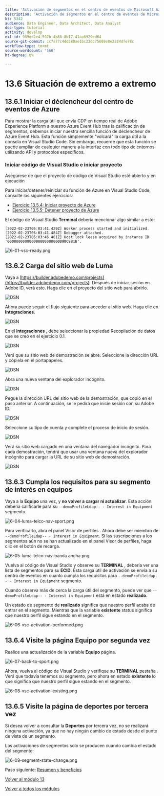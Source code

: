 ```yaml
---
title: 'Activación de segmentos en el centro de eventos de Microsoft Azure: acción'
description: 'Activación de segmentos en el centro de eventos de Microsoft Azure: acción'
kt: 5342
audience: Data Engineer, Data Architect, Data Analyst
doc-type: tutorial
activity: develop
exl-id: 989dd2e4-597b-4b80-8b17-41aa6929ed64
source-git-commit: cc7a77c4dd380ae1bc23dc75608e8e2224dfe78c
workflow-type: tm+mt
source-wordcount: '560'
ht-degree: 0%

---
```


# 13.6 Situación de extremo a extremo

## 13.6.1 Iniciar el déclencheur del centro de eventos de Azure

Para mostrar la carga útil que envía CDP en tiempo real de Adobe Experience Platform a nuestro Azure Event Hub tras la calificación de segmentos, debemos iniciar nuestra sencilla función de déclencheur de Azure Event Hub. Esta función simplemente &quot;volcará&quot; la carga útil a la consola en Visual Studio Code. Sin embargo, recuerde que esta función se puede ampliar de cualquier manera a la interfaz con todo tipo de entornos utilizando API y protocolos específicos.

### Iniciar código de Visual Studio e iniciar proyecto

Asegúrese de que el proyecto de código de Visual Studio esté abierto y en ejecución

Para iniciar/detener/reiniciar su función de Azure en Visual Studio Code, consulte los siguientes ejercicios:

- [Ejercicio 13.5.4: Iniciar proyecto de Azure](./ex5.md)
- [Ejercicio 13.5.5: Detener proyecto de Azure](./ex5.md)

El código de Visual Studio **Terminal** debería mencionar algo similar a esto:

```code
[2022-02-23T05:03:41.429Z] Worker process started and initialized.
[2022-02-23T05:03:41.484Z] Debugger attached.
[2022-02-23T05:03:46.401Z] Host lock lease acquired by instance ID '000000000000000000000000D90C881B'.
```

![6-01-vsc-ready.png](./images/vsc31.png)

## 13.6.2 Carga del sitio web de Luma

Vaya a [https://builder.adobedemo.com/projects](https://builder.adobedemo.com/projects). Después de iniciar sesión en Adobe ID, verá esto. Haga clic en el proyecto del sitio web para abrirlo.

![DSN](../module0/images/web8.png)

Ahora puede seguir el flujo siguiente para acceder al sitio web. Haga clic en **Integraciones**.

![DSN](../module0/images/web1.png)

En el **Integraciones** , debe seleccionar la propiedad Recopilación de datos que se creó en el ejercicio 0.1.

![DSN](../module0/images/web2.png)

Verá que su sitio web de demostración se abre. Seleccione la dirección URL y cópiela en el portapapeles.

![DSN](../module0/images/web3.png)

Abra una nueva ventana del explorador incógnito.

![DSN](../module0/images/web4.png)

Pegue la dirección URL del sitio web de la demostración, que copió en el paso anterior. A continuación, se le pedirá que inicie sesión con su Adobe ID.

![DSN](../module0/images/web5.png)

Seleccione su tipo de cuenta y complete el proceso de inicio de sesión.

![DSN](../module0/images/web6.png)

Verá su sitio web cargado en una ventana del navegador incógnito. Para cada demostración, tendrá que usar una ventana nueva del explorador incógnito para cargar la URL de su sitio web de demostración.

![DSN](../module0/images/web7.png)

## 13.6.3 Cumpla los requisitos para su segmento de interés en equipos

Vaya a la **Equipo** una vez, y **no volver a cargar ni actualizar**. Esta acción debería calificarle para su `--demoProfileLdap-- - Interest in Equipment` segmento.

![6-04-luma-telco-nav-sport.png](./images/luma1.png)

Para verificarlo, abra el panel Visor de perfiles . Ahora debe ser miembro de `--demoProfileLdap-- - Interest in Equipment`. Si las suscripciones a los segmentos aún no se han actualizado en el panel Visor de perfiles, haga clic en el botón de recarga.

![6-05-luma-telco-nav-banda ancha.png](./images/luma2.png)

Vuelva al código de Visual Studio y observe su **TERMINAL** , debería ver una lista de segmentos para su **ECID**. Esta carga útil de activación se envía a su centro de eventos en cuanto cumpla los requisitos para `--demoProfileLdap-- - Interest in Equipment` segmento.

Cuando observa más de cerca la carga útil del segmento, puede ver que `--demoProfileLdap-- - Interest in Equipment` está en estado **realizado**.

Un estado de segmento de **realizado** significa que nuestro perfil acaba de entrar en el segmento. Mientras que la variable **existente** status significa que nuestro perfil sigue estando en el segmento.

![6-06-vsc-activation-performed.png](./images/luma3.png)

## 13.6.4 Visite la página Equipo por segunda vez

Realice una actualización de la variable **Equipo** página.

![6-07-back-to-sport.png](./images/luma1.png)

Ahora, vuelva al código de Visual Studio y verifique su **TERMINAL** pestaña . Verá que todavía tenemos su segmento, pero ahora en estado **existente** lo que significa que nuestro perfil sigue estando en el segmento.

![6-08-vsc-activation-existing.png](./images/luma4.png)

## 13.6.5 Visite la página de deportes por tercera vez

Si desea volver a consultar la **Deportes** por tercera vez, no se realizará ninguna activación, ya que no hay ningún cambio de estado desde el punto de vista de un segmento.

Las activaciones de segmentos solo se producen cuando cambia el estado del segmento:

![6-09-segment-state-change.png](./images/6-09-segment-state-change.png)

Paso siguiente: [Resumen y beneficios](./summary.md)

[Volver al módulo 13](./segment-activation-microsoft-azure-eventhub.md)

[Volver a todos los módulos](./../../overview.md)
